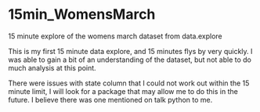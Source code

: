# 15min_WomensMarch
15 minute explore of the womens march dataset from data.explore

This is my first 15 minute data explore, and 15 minutes flys by very quickly. I was able to gain a bit of an understanding of the dataset, but not able to do much analysis at this point.

There were issues with state column that I could not work out within the 15 minute limit,  I will look for a package that may allow me to do this in the future.  I believe there was one mentioned on talk python to me.
